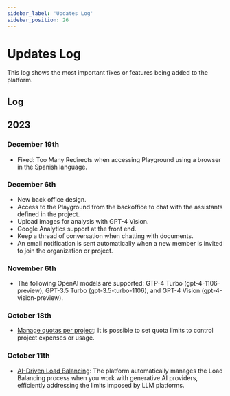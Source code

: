 ```yaml
---
sidebar_label: 'Updates Log'
sidebar_position: 26
---
```


# Updates Log

This log shows the most important fixes or features being added to the platform.

## Log

## 2023
### December 19th

* Fixed: Too Many Redirects when accessing Playground using a browser in the Spanish language.
  
### December 6th

* New back office design.
* Access to the Playground from the backoffice to chat with the assistants defined in the project.
* Upload images for analysis with GPT-4 Vision.
* Google Analytics support at the front end.
* Keep a thread of conversation when chatting with documents.
* An email notification is sent automatically when a new member is invited to join the organization or project.

### November 6th

* The following OpenAI models are supported: GTP-4 Turbo (gpt-4-1106-preview), GPT-3.5 Turbo (gpt-3.5-turbo-1106), and GPT-4 Vision (gpt-4-vision-preview).

### October 18th

* [Manage quotas per project](ManagingQuotasPerProject.md): It is possible to set quota limits to control project expenses
  or usage.

### October 11th

* [AI-Driven Load Balancing](AI-DrivenLoadBalancing.md): The platform automatically manages the Load Balancing process when you work with generative AI
  providers, efficiently addressing the limits imposed by LLM platforms.
